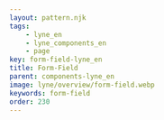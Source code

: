 ```yaml
---
layout: pattern.njk
tags: 
    - lyne_en
    - lyne_components_en
    - page
key: form-field-lyne_en
title: Form-Field
parent: components-lyne_en
image: lyne/overview/form-field.webp
keywords: form-field
order: 230
---
```

